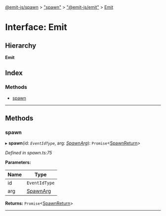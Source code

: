 [@emit-js/spawn](../README.md) > ["spawn"](../modules/_spawn_.md) > ["@emit-js/emit"](../modules/_spawn_.__emit_js_emit_.md) > [Emit](../interfaces/_spawn_.__emit_js_emit_.emit.md)

# Interface: Emit

## Hierarchy

**Emit**

## Index

### Methods

* [spawn](_spawn_.__emit_js_emit_.emit.md#spawn)

---

## Methods

<a id="spawn"></a>

###  spawn

▸ **spawn**(id: *`EventIdType`*, arg: *[SpawnArg](_spawn_.spawnarg.md)*): `Promise`<[SpawnReturn](_spawn_.spawnreturn.md)>

*Defined in spawn.ts:75*

**Parameters:**

| Name | Type |
| ------ | ------ |
| id | `EventIdType` |
| arg | [SpawnArg](_spawn_.spawnarg.md) |

**Returns:** `Promise`<[SpawnReturn](_spawn_.spawnreturn.md)>

___

